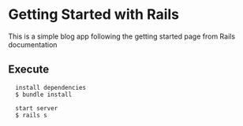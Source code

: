 # Getting Started with Rails
This is a simple blog app following the getting started page from Rails documentation

## Execute
```
  install dependencies
  $ bundle install

  start server
  $ rails s
```